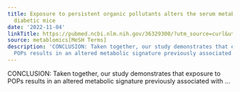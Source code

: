 ```yaml
---
title: Exposure to persistent organic pollutants alters the serum metabolome in non-obese
  diabetic mice
date: '2022-11-04'
linkTitle: https://pubmed.ncbi.nlm.nih.gov/36329300/?utm_source=curl&utm_medium=rss&utm_campaign=pubmed-2&utm_content=1Zkrxt7ktlCbHBXEV3v65xxSnkSWNsJ1A6Fq3gBniKhGfIUslK&fc=20210907212339&ff=20221107202251&v=2.17.8
source: metablomics[MeSH Terms]
description: 'CONCLUSION: Taken together, our study demonstrates that exposure to
  POPs results in an altered metabolic signature previously associated with ...'
---
```

CONCLUSION: Taken together, our study demonstrates that exposure to POPs results in an altered metabolic signature previously associated with ...